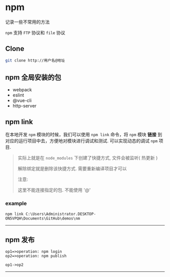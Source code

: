 # npm

记录一些不常用的方法

`npm` 支持 `FTP` 协议和 `file` 协议



## Clone

```bash
git clone http://用户名@地址
```



## npm 全局安装的包

+ webpack
+ eslint
+ @vue-cli
+ http-server



## npm link

在本地开发 `npm` 模块的时候，我们可以使用 `npm link` 命令，将 `npm` 模块 **链接** 到对应的运行项目中去，方便地对模块进行调试和测试. 可以实现动态的调试 `npm` 项目.

> 实际上就是在 `node_modules` 下创建了快捷方式, 文件会被监听( 热更新 )
>
> 解除绑定就是删除该快捷方式. 需要重新编译项目才可以
>
> 注意:
>
> 	这里不能连接指定的包. 不能使用 '@'

### example

```cli
npm link C:\Users\Administrator.DESKTOP-ON5VPQH\Documents\GitHub\demos\nm
```

---



## npm 发布

```flow
op1=>operation: npm login
op2=>operation: npm publish

op1->op2
```





---









